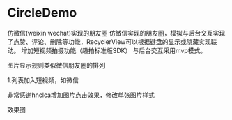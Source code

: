 # CircleDemo
仿微信(weixin wechat)实现的朋友圈
仿微信实现的朋友圈，模拟与后台交互实现了点赞、评论、删除等功能，RecyclerView可以根据键盘的显示或隐藏实现联动。
增加短视频拍摄功能（趣拍标准版SDK）
与后台交互采用mvp模式。


图片显示规则类似微信朋友圈的排列


1.列表加入短视频，如微信


非常感谢hnclca增加图片点击效果，修改单张图片样式


效果图

